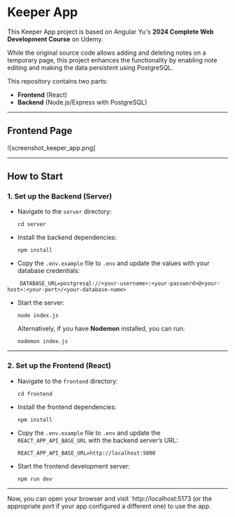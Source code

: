 # Keeper App

This Keeper App project is based on Angular Yu's **2024 Complete Web Development Course** on Udemy.

While the original source code allows adding and deleting notes on a temporary page, this project enhances the functionality by enabling note editing and making the data persistent using PostgreSQL.

This repository contains two parts:

- **Frontend** (React)
- **Backend** (Node.js/Express with PostgreSQL)

---

## Frontend Page

![screenshot_keeper_app.png]

---

## How to Start

### 1. Set up the Backend (Server)

- Navigate to the `server` directory:
    
    `cd server`
    
- Install the backend dependencies:
    
    `npm install`
    
- Copy the `.env.example` file to `.env` and update the values with your database credentials:
    
```
    DATABASE_URL=postgresql://<your-username>:<your-password>@<your-host>:<your-port>/<your-database-name>
```
    
- Start the server:

    `node index.js`
    
    Alternatively, if you have **Nodemon** installed, you can run:
    
    `nodemon index.js`
    

---

### 2. Set up the Frontend (React)

- Navigate to the `frontend` directory:
    
    `cd frontend`
    
- Install the frontend dependencies:
    
    `npm install`
    
- Copy the `.env.example` file to `.env` and update the `REACT_APP_API_BASE_URL` with the backend server’s URL:
    
    `REACT_APP_API_BASE_URL=http://localhost:5000`
    
- Start the frontend development server:
    
    `npm run dev`
    

---

Now, you can open your browser and visit `http://localhost:5173 (or the appropriate port if your app configured a different one) to use the app.
